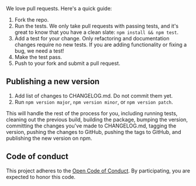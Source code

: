 We love pull requests. Here's a quick guide:

1. Fork the repo.
2. Run the tests. We only take pull requests with passing tests, and it's great
   to know that you have a clean slate: `npm install && npm test`.
3. Add a test for your change. Only refactoring and documentation changes
   require no new tests. If you are adding functionality or fixing a bug, we
   need a test!
4. Make the test pass.
5. Push to your fork and submit a pull request.

## Publishing a new version

1. Add list of changes to CHANGELOG.md. Do not commit them yet.
2. Run `npm version major`, `npm version minor`, or `npm
   version patch`.

This will handle the rest of the process for you, including running tests,
cleaning out the previous build, building the package, bumping the version,
committing the changes you've made to CHANGELOG.md, tagging the version, pushing
the changes to GitHub, pushing the tags to GitHub, and publishing the new
version on npm.

## Code of conduct

This project adheres to the [Open Code of Conduct][code-of-conduct]. By
participating, you are expected to honor this code.

[code-of-conduct]: https://github.com/brigade/code-of-conduct
